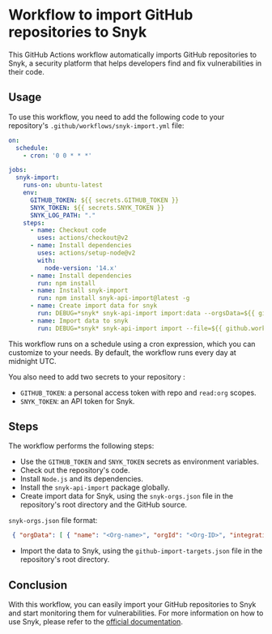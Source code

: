 # Workflow to import GitHub repositories to Snyk
This GitHub Actions workflow automatically imports GitHub repositories to Snyk, a security platform that helps developers find and fix vulnerabilities in their code.

## Usage
To use this workflow, you need to add the following code to your repository's `.github/workflows/snyk-import.yml` file:

```yaml
on:
  schedule:
    - cron: '0 0 * * *'

jobs:
  snyk-import:
    runs-on: ubuntu-latest
    env:
      GITHUB_TOKEN: ${{ secrets.GITHUB_TOKEN }}
      SNYK_TOKEN: ${{ secrets.SNYK_TOKEN }}
      SNYK_LOG_PATH: "."
    steps:
      - name: Checkout code
        uses: actions/checkout@v2
      - name: Install dependencies
        uses: actions/setup-node@v2
        with:
          node-version: '14.x'
      - name: Install dependencies
        run: npm install
      - name: Install snyk-import 
        run: npm install snyk-api-import@latest -g
      - name: Create import data for snyk
        run: DEBUG=*snyk* snyk-api-import import:data --orgsData=${{ github.workspace }}/snyk-orgs.json --source=github
      - name: Import data to snyk
        run: DEBUG=*snyk* snyk-api-import import --file=${{ github.workspace }}/github-import-targets.json 

```

This workflow runs on a schedule using a cron expression, which you can customize to your needs. By default, the workflow runs every day at midnight UTC.


You also need to add two secrets to your repository : 

- `GITHUB_TOKEN`: a personal access token with repo and `read:org` scopes.
- `SNYK_TOKEN`: an API token for Snyk.

## Steps
The workflow performs the following steps:

- Use the `GITHUB_TOKEN` and `SNYK_TOKEN` secrets as environment variables.
- Check out the repository's code.
- Install `Node.js` and its dependencies.
- Install the `snyk-api-import` package globally.
- Create import data for Snyk, using the `snyk-orgs.json` file in the repository's root directory and the GitHub source.
 
 `snyk-orgs.json` file format:
  ```json
   { "orgData": [ { "name": "<Org-name>", "orgId": "<Org-ID>", "integrations": { "github": "<github-integration-ID>" } } ] }
  ```
  
- Import the data to Snyk, using the `github-import-targets.json` file in the repository's root directory.

## Conclusion
With this workflow, you can easily import your GitHub repositories to Snyk and start monitoring them for vulnerabilities. For more information on how to use Snyk, please refer to the [official documentation](https://docs.snyk.io/).

